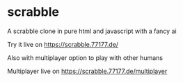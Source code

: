 scrabble
========

A scrabble clone in pure html and javascript with a fancy ai 

Try it live on https://scrabble.77177.de/

Also with multiplayer option to play with other humans

Multiplayer live on https://scrabble.77177.de/multiplayer
